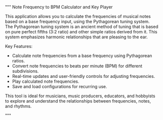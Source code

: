 """
Note Frequency to BPM Calculator and Key Player

This application allows you to calculate the frequencies of musical notes based on a base frequency input, using the Pythagorean tuning system. 
The Pythagorean tuning system is an ancient method of tuning that is based on pure perfect fifths (3:2 ratio) and other simple ratios derived from it. 
This system emphasizes harmonic relationships that are pleasing to the ear.

Key Features:
- Calculate note frequencies from a base frequency using Pythagorean ratios.
- Convert note frequencies to beats per minute (BPM) for different subdivisions.
- Real-time updates and user-friendly controls for adjusting frequencies.
- Play calculated note frequencies.
- Save and load configurations for recurring use.

This tool is ideal for musicians, music producers, educators, and hobbyists to explore and understand the relationships between frequencies, notes, and rhythms.

"""
